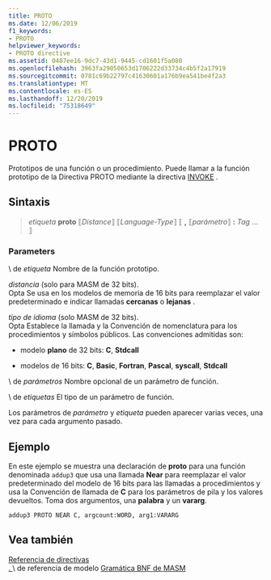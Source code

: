 ```yaml
---
title: PROTO
ms.date: 12/06/2019
f1_keywords:
- PROTO
helpviewer_keywords:
- PROTO directive
ms.assetid: 0487ee16-9dc7-43d1-9445-cd1601f5a080
ms.openlocfilehash: 3963fa29050653d1706222d33734c4b5f2a17919
ms.sourcegitcommit: 0781c69b22797c41630601a176b9ea541be4f2a3
ms.translationtype: MT
ms.contentlocale: es-ES
ms.lasthandoff: 12/20/2019
ms.locfileid: "75318649"
---
```

# <a name="proto"></a>PROTO

Prototipos de una función o un procedimiento. Puede llamar a la función prototipo de la Directiva PROTO mediante la directiva [INVOKE](invoke.md) .

## <a name="syntax"></a>Sintaxis

> *etiqueta* **proto** ⟦*Distance*⟧ ⟦*Language-Type*⟧ ⟦ __,__ ⟦*parámetro*⟧ __:__ *Tag* ... ⟧

### <a name="parameters"></a>Parameters

\ de *etiqueta*
Nombre de la función prototipo.

*distancia* (solo para MASM de 32 bits). \
Opta Se usa en los modelos de memoria de 16 bits para reemplazar el valor predeterminado e indicar llamadas **cercanas** o **lejanas** .

*tipo de idioma* (solo MASM de 32 bits). \
Opta Establece la llamada y la Convención de nomenclatura para los procedimientos y símbolos públicos. Las convenciones admitidas son:

- modelo **plano** de 32 bits: **C**, **Stdcall**

- modelos de 16 bits: **C**, **Basic**, **Fortran**, **Pascal**, **syscall**, **Stdcall**

\ de *parámetros*
Nombre opcional de un parámetro de función.

\ de *etiquetas*
El tipo de un parámetro de función.

Los parámetros de *parámetro* y *etiqueta* pueden aparecer varias veces, una vez para cada argumento pasado.

## <a name="example"></a>Ejemplo

En este ejemplo se muestra una declaración de **proto** para una función denominada `addup3` que usa una llamada **Near** para reemplazar el valor predeterminado del modelo de 16 bits para las llamadas a procedimientos y usa la Convención de llamada de **C** para los parámetros de pila y los valores devueltos. Toma dos argumentos, una **palabra** y un **vararg**.

```MASM
addup3 PROTO NEAR C, argcount:WORD, arg1:VARARG
```

## <a name="see-also"></a>Vea también

[Referencia de directivas](directives-reference.md)\
[. ](dot-model.md)\ de referencia de modelo
[Gramática BNF de MASM](masm-bnf-grammar.md)
